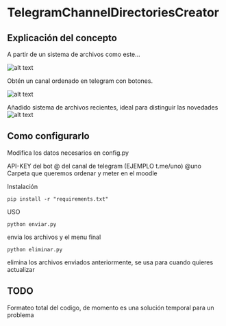# TelegramChannelDirectoriesCreator

## Explicación del concepto
A partir de un sistema de archivos como este...



![alt text](https://i.imgur.com/3mN2j3u.png)



Obtén un canal ordenado en telegram con botones.



![alt text](https://i.imgur.com/9ZF4DdE.png)



Añadido sistema de archivos recientes, ideal para distinguir las novedades
![alt text](https://i.imgur.com/Gyq8Iiw.png)


## Como configurarlo 
Modifica los datos necesarios en config.py

API-KEY del bot
@ del canal de telegram (EJEMPLO t.me/uno) @uno
Carpeta que queremos ordenar y meter en el moodle

Instalación
```
pip install -r "requirements.txt"
```



USO

```
python enviar.py
```

envia los archivos y el menu final

```
python eliminar.py
```

elimina los archivos enviados anteriormente, se usa para cuando quieres actualizar

## TODO

Formateo total del codigo, de momento es una solución temporal para un problema



